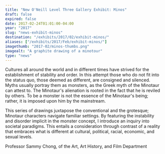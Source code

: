 ```yaml
---
title: "New O'Neill Level Three Gallery Exhibit: Minos"
draft: false
expired: false
date: 2017-02-24T01:01:00-04:00
year: "2017"
slug: "news-exhibit-minos"
destination: "/exhibits/2017/02/exhibit-minos/"
aliases: ["/exhibits/2017/Feb/exhibit-minos/"]
imagethumb: "2017-02/minos-thumbs.png"
imagealt: "A graphite drawing of a minotour"
type: "news"
---
```


Cultures all around the world and in different times have strived for the establishment of stability and order. In this attempt those who do not fit into the status quo, those deemed as different, are consigned and silenced. Myths usually portray them as monsters, as the Greek myth of the Minotaur can attest to. The Minotaur's alienation is rooted in the fact that he is reviled by others. To be a monster is not the essence of the Minotaur's being; rather, it is imposed upon him by the mainstream.

This series of drawings juxtapose the conventional and the grotesque; Minotaur characters navigate familiar settings. By featuring the instability and disorder implicit in the monster concept, I introduce an inquiry into societal paradigms. This entails a consideration through contrast of a reality that embraces what is different at cultural, political, racial, economic, and sexual levels.

Professor Sammy Chong, of the Art, Art History, and Film Department

